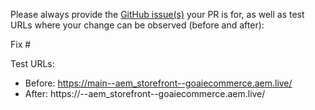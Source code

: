 Please always provide the [GitHub issue(s)](../issues) your PR is for, as well as test URLs where your change can be observed (before and after):

Fix #<gh-issue-id>

Test URLs:
- Before: https://main--aem_storefront--goaiecommerce.aem.live/
- After: https://<branch>--aem_storefront--goaiecommerce.aem.live/
